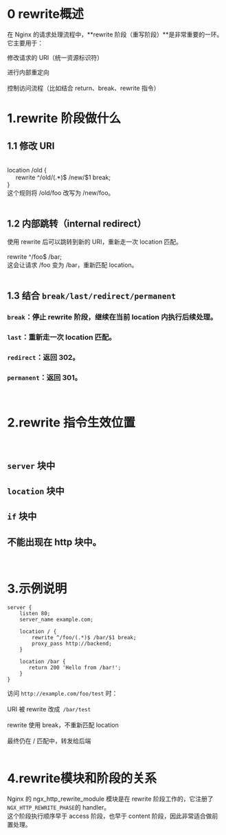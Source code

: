 # 0 rewrite概述
在 Nginx 的请求处理流程中，**rewrite 阶段（重写阶段）**是非常重要的一环。它主要用于：<br>

修改请求的 URI（统一资源标识符）<br>

进行内部重定向<br>
<br>
控制访问流程（比如结合 return、break、rewrite 指令）<br>
# 1.rewrite 阶段做什么<br>
## 1.1 修改 URI<br>
<br>
location /old {<br>
&nbsp;&nbsp;&nbsp;&nbsp;    rewrite ^/old/(.*)$ /new/$1 break;<br>
}<br>
这个规则将 /old/foo 改写为 /new/foo。<br>
<br>

## 1.2 内部跳转（internal redirect）<br>
使用 rewrite 后可以跳转到新的 URI，重新走一次 location 匹配。<br>
<br>
rewrite ^/foo$ /bar;<br>
这会让请求 /foo 变为 /bar，重新匹配 location。<br>
<br>
## 1.3 结合 ```break/last/redirect/permanent```<br>
### ```break```：停止 rewrite 阶段，继续在当前 location 内执行后续处理。<br>
### ```last```：重新走一次 location 匹配。<br>
### ```redirect```：返回 302。<br>
### ```permanent```：返回 301。<br>
<br>

# 2.rewrite 指令生效位置<br>
<br>

## ```server``` 块中<br>

## ```location``` 块中<br>

## ```if``` 块中<br>

## 不能出现在 http 块中。<br>
<br>

# 3.示例说明<br>
```
server {
    listen 80;
    server_name example.com;

    location / {
        rewrite ^/foo/(.*)$ /bar/$1 break;
        proxy_pass http://backend;
    }

    location /bar {
       return 200 'Hello from /bar!';
    }
}
```
访问 ```http://example.com/foo/test``` 时：<br>
<br>
URI 被 rewrite 改成``` /bar/test```<br>
<br>
rewrite 使用 break，不重新匹配 location<br>
<br>
最终仍在 / 匹配中，转发给后端<br>
<br>
# 4.rewrite模块和阶段的关系<br>
Nginx 的 ngx_http_rewrite_module 模块是在 rewrite 阶段工作的，它注册了``` NGX_HTTP_REWRITE_PHASE ```的 handler。<br>
这个阶段执行顺序早于 access 阶段，也早于 content 阶段，因此非常适合做前置处理。<br>
<br>

